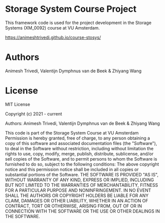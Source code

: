 # Storage System Course Project

This framework code is used for the project development in the Storage Systems (XM_0092) course at VU Amsterdam. 

https://animeshtrivedi.github.io/course-stosys/ 


# Authors
Animesh Trivedi, Valentijn Dymphnus van de Beek & Zhiyang Wang

# License 
MIT License

Copyright (c) 2021 - current

Authors:  Animesh Trivedi, Valentijn Dymphnus van de Beek & Zhiyang Wang

This code is part of the Storage System Course at VU Amsterdam
Permission is hereby granted, free of charge, to any person obtaining a copy
of this software and associated documentation files (the "Software"), to deal
in the Software without restriction, including without limitation the rights
to use, copy, modify, merge, publish, distribute, sublicense, and/or sell
copies of the Software, and to permit persons to whom the Software is
furnished to do so, subject to the following conditions:
The above copyright notice and this permission notice shall be included in all
copies or substantial portions of the Software.
THE SOFTWARE IS PROVIDED "AS IS", WITHOUT WARRANTY OF ANY KIND, EXPRESS OR
IMPLIED, INCLUDING BUT NOT LIMITED TO THE WARRANTIES OF MERCHANTABILITY,
FITNESS FOR A PARTICULAR PURPOSE AND NONINFRINGEMENT. IN NO EVENT SHALL THE
AUTHORS OR COPYRIGHT HOLDERS BE LIABLE FOR ANY CLAIM, DAMAGES OR OTHER
LIABILITY, WHETHER IN AN ACTION OF CONTRACT, TORT OR OTHERWISE, ARISING FROM,
OUT OF OR IN CONNECTION WITH THE SOFTWARE OR THE USE OR OTHER DEALINGS IN THE
SOFTWARE.
